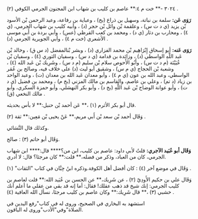 ٣٠٢٤ -** خت م ٤:** عاصم بن كليب بن شهاب ابن المجنون الجرمي الكوفي (٢) .

**رَوَى عَن:** سلمة بن نباتة، وسهيل بن ذراع (بخ) ، وعباية بن رفاعة، وعبد الرحمن بْن الأسود بْن يزيد (ي د ت س) ، وعلقمة بْن وائل بْن حجر (د) ، وأبيه كليب بن شهاب الجرمي، (ي ٤) ، ومحارب بن دثار (ي د) ، ومحمد بن كعب القرظي (عس) ، وأبي بردة بن أَبي موسى الأشعري (خت م ٤) ، وأبي الجويرية الجرمي (د) .

**رَوَى عَنه:** أبو إسحاق إِبْرَاهِيم بْن محمد الفزاري (د) ، وبشر بْنالمفضل (د س ق) ، وخالد بْن عَبد اللَّهِ الواسطي (د) ، وزائدة بن قدامة (ي د س) ، وسفيان الثوري (٤) ، وسفيان بْن عُيَيْنَة (م د ت س) ، وأَبُو الأَحوص سلام بْن سليم (م د س) ، وشَرِيك بْن عَبد الله (٤) ، وشعبة بْن الحجاج (ي م س) ، وشقيق أبو ليث (د) على خلاف فيه، وصالح بن عُمَر الواسطي، وعبد الله بن عون (ي م ٤) ، وأبو معدان عَبد الله بن معدان (ت) ، وعبد الواحد بن زياد (د تم) ، وعلي بن عاصم، والقاسم بن مالك المزني (بخ م) ، ومحمد بن فضيل (ي د ت) ، وأبو عوانة الوضاح بْن عَبد اللَّهِ (بخ د) ، وأبو بكر النهشلي، وأبو حمزة السكري، وأبو مالك النخعي (ق) .

قال أبو بكر الأثرم (١) ،** عَن أحمد بْن حنبل:** لا بأس بحديثه.

وَقَال أحمد بْن سعد بْن أَبي مريم،** عَنْ يحيى بْن مَعِين:** ثقة (٢) .

وكذلك قال النَّسَائي.

وَقَال أبو حاتم (٣) : صالح.

**وَقَال أبو عُبَيد الآجري:** قلتُ لأبي داود: عاصم بن كليب، ابن من؟**** قال:**** ابن شهاب الجرمي، كان من العباد، وذكر من فضله،** قلت:** كان مرجئا؟ قال: لا أدري.

وَقَال في موضع آخر (٤) : كان أفضل أهل الكوفة.وذكره ابنُ حِبَّان في كتاب "الثقات" (١) .

وَقَال علي بن حكيم الأَودِيّ (٢) ، عن شَرِيك،** عن الحسن بن عُبَيد الله:** قلت لعاصم بن كليب الجرمي: إنك شيخ قد ذهب عقلك! فقال: أما إنه قد بقي من عقلي ما أعلم أنك خشبي (٣) ،** قال شَرِيك:** وكان عاصم بن كليب مرجئا، نسأل الله العافية (٤) .

استشهد به البخاري في الصحيح، وروى له في كتاب"رفع اليدين في الصلاة"وفي"الأدب"وروى له الباقون.